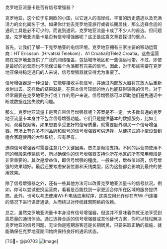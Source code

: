 克罗地亚流量卡是否有信号增强器？

克罗地亚，这个位于东南欧的小国，以它迷人的海岸线、丰富的历史遗迹以及充满活力的文化闻名于世。如果你计划去克罗地亚旅行或者长期居住，那么选择合适的通讯工具是必不可少的。而说到通讯，克罗地亚流量卡成了不少人的首选。但问题是，克罗地亚流量卡是否有信号增强器呢？这正是这篇文章要探讨的重点。

首先，让我们了解一下克罗地亚的电信环境。克罗地亚拥有三家主要的移动运营商：HT Ericsson（Hrvatski Telekom）、A1 Croatia和Tele2 Croatia。这些运营商在克罗地亚提供了广泛的网络覆盖，包括城市地区和一些偏远地带。不过，即使是最好的运营商也不能保证每个角落都有完美的信号。因此，对于那些需要在克罗地亚保持稳定通讯的人来说，信号增强器就显得尤为重要了。

信号增强器是一种设备，它能够接收手机信号，并通过内部放大器将其放大后重新发射出去。这样做的结果就是，在原本信号较弱的地方也能获得较强的信号。对于经常需要在克罗地亚旅行或工作的用户来说，信号增强器可以帮助他们避免通话中断或数据连接失败的问题。

那么，克罗地亚流量卡是否自带信号增强器呢？答案是不一定。大多数普通的克罗地亚流量卡本身并不包含信号增强功能。它们只是提供基本的数据服务，比如上网、观看视频等。如果想要享受更好的信号质量，就需要额外购买一个信号增强器。市场上有许多不同品牌和型号的信号增强器可供选择，从便携式的小型设备到适合家庭使用的大型系统，应有尽有。

选购信号增强器时需要注意几个关键因素。首先是频段支持。不同的运营商使用不同的频段来传输信号，所以确保你的信号增强器支持你所在地区的所有常用频段是非常重要的。其次是增益值，即信号增强的程度。一般来说，增益值越高，信号增强的效果越好。最后还要考虑安装位置和天线类型，因为这些都会影响到最终的使用效果。

除了信号增强器之外，还有一些其他方法可以改善克罗地亚流量卡的信号状况。例如，你可以尝试更换运营商，看看是否能找到一家更适合你所在区域的服务提供商。此外，也可以考虑使用Wi-Fi电话应用程序，这类应用允许你在有Wi-Fi连接的情况下进行语音通话，从而绕过对传统蜂窝网络的依赖。

总之，虽然克罗地亚流量卡本身没有信号增强器，但这并不意味着你就无法享受到高质量的通讯体验。通过选择合适的信号增强器或其他替代方案，你可以轻松解决克罗地亚的信号问题。无论你是短期游客还是长期居民，只要采取正确的措施，就能确保在克罗地亚期间始终保持良好的通讯状态。

[TG💪+ @jx0703 ![Image](https://github.com/user-attachments/assets/dbca1d08-cadb-493c-b0ec-ad6f7a83f270)]